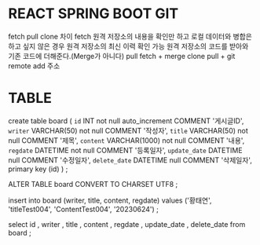 # REACT SPRING BOOT GIT

fetch pull clone 차이
fetch
    원격 저장소의 내용을 확인만 하고 로컬 데이터와 병합은 하고 싶지 않은 경우
    원격 저장소의 최신 이력 확인 가능
    원격 저장소의 코드를 받아와 기존 코드에 더해준다.(Merge가 아니다)
pull
    fetch + merge
clone
    pull + git remote add 주소

# TABLE

create table board 
(
    `id` INT not null auto_increment COMMENT '게시글ID', 
    `writer` VARCHAR(50) not null COMMENT '작성자', 
    `title` VARCHAR(50) not null COMMENT '제목', 
    `content` VARCHAR(1000) not null COMMENT '내용', 
    `regdate` DATETIME not null COMMENT '등록일자', 
    `update_date` DATETIME null COMMENT '수정일자', 
    `delete_date` DATETIME null COMMENT '삭제일자', 
    primary key (id)
)
;

ALTER TABLE board CONVERT TO CHARSET UTF8
;

insert into board (writer, title, content, regdate) values ('황태연', 'titleTest004', 'ContentTest004', '20230624') 
;

select
	id ,
	writer ,
	title ,
	content ,
	regdate ,
	update_date ,
	delete_date
from
	board
;

